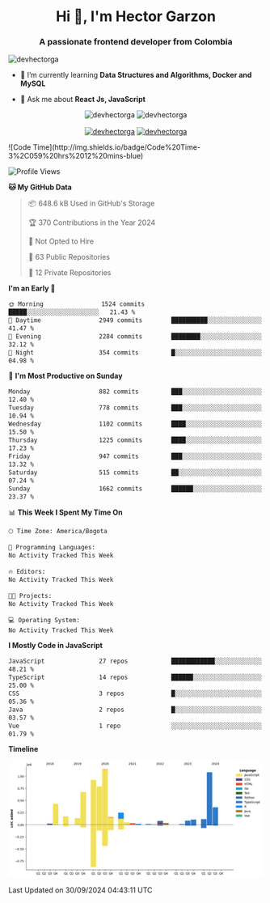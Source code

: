 <h1 align="center">Hi 👋, I'm Hector Garzon</h1>
<h3 align="center">A passionate frontend developer from Colombia</h3>

<p align="left"> <img src="https://komarev.com/ghpvc/?username=devhectorga" alt="devhectorga" /> </p>

- 🌱 I’m currently learning **Data Structures and Algorithms, Docker and MySQL**

- 💬 Ask me about **React Js, JavaScript**

<p align="center"> <img src="https://github-readme-stats.vercel.app/api?username=devhectorga&count_private=true&show_icons=true" alt="devhectorga" /> <img src="https://github-readme-stats.vercel.app/api/top-langs/?username=devhectorga&layout=compact" alt="devhectorga" /></p>

<p align="center">
<a href="https://twitter.com/devhectorga" target="blank"><img align="center" src="https://cdn.jsdelivr.net/npm/simple-icons@3.0.1/icons/twitter.svg" alt="devhectorga" height="20" width="20" /></a>
<a href="https://linkedin.com/in/devhectorga" target="blank"><img align="center" src="https://cdn.jsdelivr.net/npm/simple-icons@3.0.1/icons/linkedin.svg" alt="devhectorga" height="20" width="20" /></a>
</p>
<!--START_SECTION:waka-->
![Code Time](http://img.shields.io/badge/Code%20Time-3%2C059%20hrs%2012%20mins-blue)

![Profile Views](http://img.shields.io/badge/Profile%20Views-0-blue)

**🐱 My GitHub Data** 

> 📦 648.6 kB Used in GitHub's Storage 
 > 
> 🏆 370 Contributions in the Year 2024
 > 
> 🚫 Not Opted to Hire
 > 
> 📜 63 Public Repositories 
 > 
> 🔑 12 Private Repositories 
 > 
**I'm an Early 🐤** 

```text
🌞 Morning                1524 commits        █████░░░░░░░░░░░░░░░░░░░░   21.43 % 
🌆 Daytime                2949 commits        ██████████░░░░░░░░░░░░░░░   41.47 % 
🌃 Evening                2284 commits        ████████░░░░░░░░░░░░░░░░░   32.12 % 
🌙 Night                  354 commits         █░░░░░░░░░░░░░░░░░░░░░░░░   04.98 % 
```
📅 **I'm Most Productive on Sunday** 

```text
Monday                   882 commits         ███░░░░░░░░░░░░░░░░░░░░░░   12.40 % 
Tuesday                  778 commits         ███░░░░░░░░░░░░░░░░░░░░░░   10.94 % 
Wednesday                1102 commits        ████░░░░░░░░░░░░░░░░░░░░░   15.50 % 
Thursday                 1225 commits        ████░░░░░░░░░░░░░░░░░░░░░   17.23 % 
Friday                   947 commits         ███░░░░░░░░░░░░░░░░░░░░░░   13.32 % 
Saturday                 515 commits         ██░░░░░░░░░░░░░░░░░░░░░░░   07.24 % 
Sunday                   1662 commits        ██████░░░░░░░░░░░░░░░░░░░   23.37 % 
```


📊 **This Week I Spent My Time On** 

```text
🕑︎ Time Zone: America/Bogota

💬 Programming Languages: 
No Activity Tracked This Week

🔥 Editors: 
No Activity Tracked This Week

🐱‍💻 Projects: 
No Activity Tracked This Week

💻 Operating System: 
No Activity Tracked This Week
```

**I Mostly Code in JavaScript** 

```text
JavaScript               27 repos            ████████████░░░░░░░░░░░░░   48.21 % 
TypeScript               14 repos            ██████░░░░░░░░░░░░░░░░░░░   25.00 % 
CSS                      3 repos             █░░░░░░░░░░░░░░░░░░░░░░░░   05.36 % 
Java                     2 repos             █░░░░░░░░░░░░░░░░░░░░░░░░   03.57 % 
Vue                      1 repo              ░░░░░░░░░░░░░░░░░░░░░░░░░   01.79 % 
```



**Timeline**

![Lines of Code chart](https://raw.githubusercontent.com/devHectorGa/devHectorGa/master/assets/bar_graph.png)


 Last Updated on 30/09/2024 04:43:11 UTC
<!--END_SECTION:waka-->
